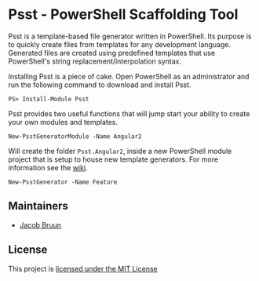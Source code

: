 # Psst - PowerShell Scaffolding Tool

Psst is a template-based file generator written in PowerShell.  Its purpose is to quickly 
create files from templates for any development language.  Generated files are created 
using predefined templates that use PowerShell's string replacement/interpolation syntax.

Installing Psst is a piece of cake.  Open PowerShell as an administrator and 
run the following command to download and install Psst.

```
PS> Install-Module Psst
```

Psst provides two useful functions that will jump start your ability to create your own
modules and templates.

```
New-PsstGeneratorModule -Name Angular2
```
Will create the folder `Psst.Angular2`, inside a new PowerShell module project that is
setup to house new template generators. For more information see the [wiki]().

```
New-PsstGenerator -Name Feature 
```

## Maintainers

- [Jacob Bruun](https://github.com/cobster)

## License

This project is [licensed under the MIT License](LICENSE)

